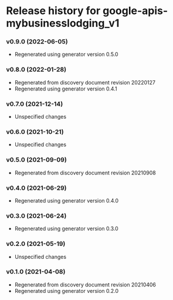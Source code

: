 # Release history for google-apis-mybusinesslodging_v1

### v0.9.0 (2022-06-05)

* Regenerated using generator version 0.5.0

### v0.8.0 (2022-01-28)

* Regenerated from discovery document revision 20220127
* Regenerated using generator version 0.4.1

### v0.7.0 (2021-12-14)

* Unspecified changes

### v0.6.0 (2021-10-21)

* Unspecified changes

### v0.5.0 (2021-09-09)

* Regenerated from discovery document revision 20210908

### v0.4.0 (2021-06-29)

* Regenerated using generator version 0.4.0

### v0.3.0 (2021-06-24)

* Regenerated using generator version 0.3.0

### v0.2.0 (2021-05-19)

* Unspecified changes

### v0.1.0 (2021-04-08)

* Regenerated from discovery document revision 20210406
* Regenerated using generator version 0.2.0

